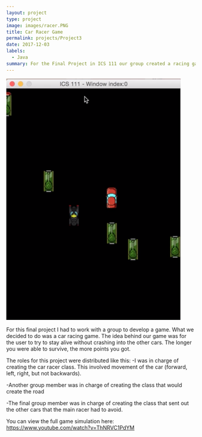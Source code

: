 ```yaml
---
layout: project
type: project
image: images/racer.PNG
title: Car Racer Game
permalink: projects/Project3
date: 2017-12-03
labels:
  - Java
summary: For the Final Project in ICS 111 our group created a racing game. 
---
```

<img class="ui medium right floated rounded image" src="/images/racer.PNG">

For this final project I had to work with a group to develop a game. What we decided to do was a car racing game. The idea behind our game was for the user to try to stay alive without crashing into the other cars. The longer you were able to survive, the more points you got. 

The roles for this project were distributed like this: 
-I was in charge of creating the car racer class. This involved movement of the car (forward, left, right, but not backwards). 

-Another group member was in charge of creating the class that would create the road

-The final group member was in charge of creating the class that sent out the other cars that the main racer had to avoid. 

You can view the full game simulation here: https://www.youtube.com/watch?v=ThNRVC1PdYM

